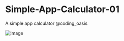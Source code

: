# Simple-App-Calculator-01
A simple app calculator @coding_oasis

![image](https://user-images.githubusercontent.com/33906874/231208254-35908891-9b6a-4d2a-a1d2-9f36e1add738.png)

